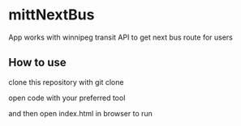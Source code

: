 # mittNextBus
App works with winnipeg transit API to get next bus route for users

## How to use
clone this repository with git clone

open code with your preferred tool

and then open index.html in browser to run

